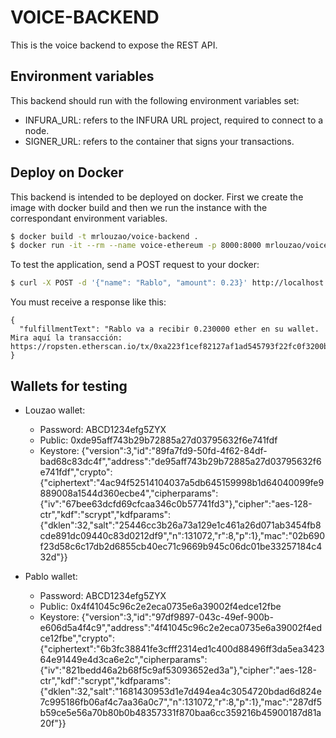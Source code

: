 # VOICE-BACKEND

This is the voice backend to expose the REST API.


## Environment variables

This backend should run with the following environment variables set:

* INFURA_URL: refers to the INFURA URL project, required to connect to a node.
* SIGNER_URL: refers to the container that signs your transactions.

## Deploy on Docker

This backend is intended to be deployed on docker. First we create the image with docker build and then we run the instance with the correspondant environment variables.

```bash
$ docker build -t mrlouzao/voice-backend . 
$ docker run -it --rm --name voice-ethereum -p 8000:8000 mrlouzao/voice-backend
```

To test the application, send a POST request to your docker:
```bash
$ curl -X POST -d '{"name": "Rablo", "amount": 0.23}' http://localhost:8000/voice-payment
```

You must receive a response like this:
```
{
  "fulfillmentText": "Rablo va a recibir 0.230000 ether en su wallet. Mira aquí la transacción: https://ropsten.etherscan.io/tx/0xa223f1cef82127af1ad545793f22fc0f3200be78de84dd82428898ea3adab602"
}
```


## Wallets for testing

- Louzao wallet:
  - Password: ABCD1234efg5ZYX
  - Public: 0xde95aff743b29b72885a27d03795632f6e741fdf
  - Keystore: {"version":3,"id":"89fa7fd9-50fd-4f62-84df-bad68c83dc4f","address":"de95aff743b29b72885a27d03795632f6e741fdf","crypto":{"ciphertext":"4ac94f52514104037a5db645159998b1d64040099fe9889008a1544d360ecbe4","cipherparams":{"iv":"67bee63dcfd69cfcaa346c0b57741fd3"},"cipher":"aes-128-ctr","kdf":"scrypt","kdfparams":{"dklen":32,"salt":"25446cc3b26a73a129e1c461a26d071ab3454fb8cde891dc09440c83d0212df9","n":131072,"r":8,"p":1},"mac":"02b690f23d58c6c17db2d6855cb40ec71c9669b945c06dc01be33257184c432d"}}


- Pablo wallet:
  - Password: ABCD1234efg5ZYX
  - Public: 0x4f41045c96c2e2eca0735e6a39002f4edce12fbe
  - Keystore: {"version":3,"id":"97df9897-043c-49ef-900b-e606d5a4f4c9","address":"4f41045c96c2e2eca0735e6a39002f4edce12fbe","crypto":{"ciphertext":"6b3fc38841fe3cfff2314ed1c400d88496ff3da5ea342364e91449e4d3ca6e2c","cipherparams":{"iv":"821bedd46a2b68f5c9af53093652ed3a"},"cipher":"aes-128-ctr","kdf":"scrypt","kdfparams":{"dklen":32,"salt":"1681430953d1e7d494ea4c3054720bdad6d824e7c995186fb06af4c7aa36a0c7","n":131072,"r":8,"p":1},"mac":"287df5b59ce5e56a70b80b0b48357331f870baa6cc359216b45900187d81a20f"}}